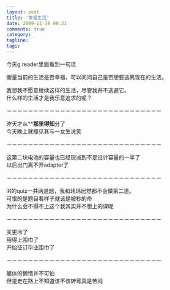 ```yaml
---
layout: post
title: '幸福生活'
date: 2009-11-19 00:21
comments: true
category: 
tagline: 
tags:
---
```

    

今天g reader里面看到一句话  
  
衡量当前的生活是否幸福，可以问问自己是否想要逃离现在的生活。  
  
  
  
我想我不愿意继续这样的生活，尽管我并不逃避它。  
什么样的生活才是我乐意追求的呢？  
  
－－－－－－－－－－－－－－－－－－－－－－－－－－－－－  
  
昨天才从********那里得知******分了  
今天晚上就撞见其与一女生说笑  
  
－－－－－－－－－－－－－－－－－－－－－－－－－－－－－  
  
这第二块电池的容量也已经锐减到不足设计容量的一半了  
以后出门离不开adapter了  
  
－－－－－－－－－－－－－－－－－－－－－－－－－－－－－  
  
IR的quiz一共两道题，我和玮玮居然都不会做第二道。  
可恨的是题目看样子就该是被秒的命  
为什么会不得不上这个我其实并不想上的课呢  
  
－－－－－－－－－－－－－－－－－－－－－－－－－－－－－  
  
天更冷了  
用得上围巾了  
开始征订毕业围巾了  
  
－－－－－－－－－－－－－－－－－－－－－－－－－－－－－  
  
躯体的懒惰并不可怕  
但是走在路上不知道该不该转弯真是苦闷  

